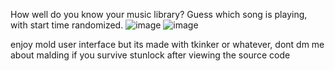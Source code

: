 How well do you know your music library? Guess which song is playing, with start time randomized.
![image](https://user-images.githubusercontent.com/76593873/199737006-eb749580-abeb-49db-8e66-acff55615eff.png)
![image](https://user-images.githubusercontent.com/76593873/218307760-c46d385a-5bd0-47e2-814d-4077cdd5df45.png)


enjoy mold user interface but its made with tkinker or whatever, dont dm me about malding if you survive stunlock after viewing the source code
